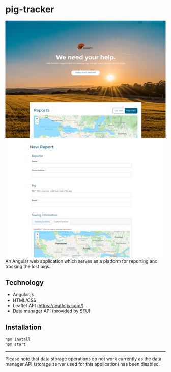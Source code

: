 # pig-tracker
![pig-tracker-preview](./pig-tracker-preview.png)
![pig-tracker-report-form-preview](./pig-tracker-report-form-preview.png)
An Angular web application which serves as a platform for reporting and tracking the lost pigs.

## Technology
* Angular.js
* HTML/CSS
* Leaflet API (https://leafletjs.com/)
* Data manager API (provided by SFU)


## Installation
```
npm install
npm start
```
---
Please note that data storage operations do not work currently as the data manager API (storage server used for this application) has been disabled.